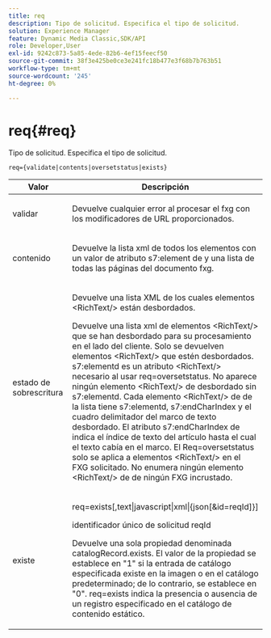 ```yaml
---
title: req
description: Tipo de solicitud. Especifica el tipo de solicitud.
solution: Experience Manager
feature: Dynamic Media Classic,SDK/API
role: Developer,User
exl-id: 9242c873-5a85-4ede-82b6-4ef15feecf50
source-git-commit: 38f3e425be0ce3e241fc18b477e3f68b7b763b51
workflow-type: tm+mt
source-wordcount: '245'
ht-degree: 0%

---
```


# req{#req}

Tipo de solicitud. Especifica el tipo de solicitud.

`req={validate|contents|oversetstatus|exists}`

<table id="table_F39239E5244746DB9F253BB0D5E85D54"> 
 <thead> 
  <tr> 
   <th colname="col1" class="entry"> Valor </th> 
   <th colname="col2" class="entry"> Descripción </th> 
  </tr> 
 </thead>
 <tbody> 
  <tr> 
   <td colname="col1"> <p> <span class="codeph"> validar</span> </p> </td> 
   <td colname="col2"> <p> Devuelve cualquier error al procesar el fxg con los modificadores de URL proporcionados. </p> </td> 
  </tr> 
  <tr> 
   <td colname="col1"> <p> <span class="codeph"> contenido</span> </p> </td> 
   <td colname="col2"> <p> Devuelve la lista xml de todos los elementos con un valor de atributo s7:element</span> de <span class="codeph"> y una lista de todas las páginas del documento fxg. </p> </td> 
  </tr> 
  <tr> 
   <td colname="col1"> <p> <span class="codeph"> estado de sobrescritura</span> </p> </td> 
   <td colname="col2"> <p>Devuelve una lista XML de los cuales <span class="codeph"> elementos &lt;RichText/&gt;</span> están desbordados. </p> <p>Devuelve una lista xml de <span class="+ topic/ph pr-d/codeph codeph"> elementos &lt;RichText/&gt;</span> que se han desbordado para su procesamiento en el lado del cliente. Solo se devuelven <span class="+ topic/ph pr-d/codeph codeph"> elementos &lt;RichText/&gt;</span> que estén desbordados. <span class="+ topic/ph pr-d/codeph codeph"> s7:elementd</span> es un atributo &lt;RichText/&gt;</span> <span class="+ topic/ph pr-d/codeph codeph"> necesario al usar <span class="+ topic/ph pr-d/codeph codeph"> req=oversetstatus</span>. No aparece ningún elemento &lt;RichText/&gt;</span> de <span class="+ topic/ph pr-d/codeph codeph"> desbordado sin <span class="+ topic/ph pr-d/codeph codeph"> s7:elementd</span>. Cada elemento &lt;RichText/&gt;</span> de <span class="+ topic/ph pr-d/codeph codeph"> de la lista tiene <span class="+ topic/ph pr-d/codeph codeph"> s7:elementd</span>, <span class="+ topic/ph pr-d/codeph codeph"> s7:endCharIndex</span> y el cuadro delimitador del marco de texto desbordado. El atributo s7:endCharIndex</span> de <span class="+ topic/ph pr-d/codeph codeph"> indica el índice de texto del artículo hasta el cual el texto cabía en el marco. El <span class="+ topic/ph pr-d/codeph codeph"> Req=oversetstatus</span> solo se aplica a <span class="+ topic/ph pr-d/codeph codeph"> elementos &lt;RichText/&gt;</span> en el FXG solicitado. No enumera ningún elemento &lt;RichText/&gt;</span> de <span class="+ topic/ph pr-d/codeph codeph"> de ningún FXG incrustado. </p> </td> 
  </tr> 
  <tr> 
   <td colname="col1"> <p> <span class="codeph"> existe</span> </p> </td> 
   <td colname="col2"> <p> <span class="codeph"> req=exists[,text|javascript|xml|{json[&amp;id=reqId]}]</span> </p> <p>identificador único de solicitud reqId </p> <p>Devuelve una sola propiedad denominada catalogRecord.exists. El valor de la propiedad se establece en "1" si la entrada de catálogo especificada existe en la imagen o en el catálogo predeterminado; de lo contrario, se establece en "0". req=exists indica la presencia o ausencia de un registro especificado en el catálogo de contenido estático. </p> </td> 
  </tr> 
 </tbody> 
</table>
